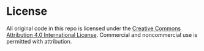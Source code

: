 License
===

All original code in this repo is licensed under the [Creative Commons Attribution 4.0 International License](http://creativecommons.org/licenses/by/4.0)</a>. Commercial and noncommercial use is permitted with attribution.